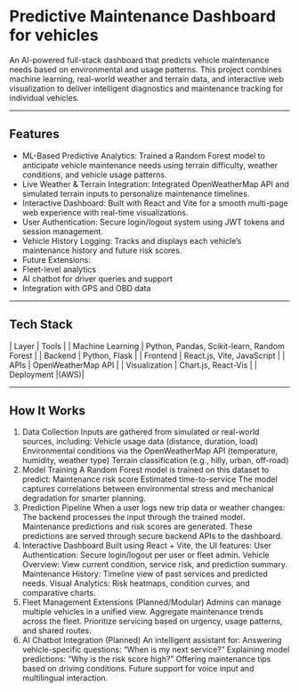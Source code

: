 # Predictive Maintenance Dashboard for vehicles


An AI-powered full-stack dashboard that predicts vehicle maintenance needs based on environmental and usage patterns. This project combines machine learning, real-world weather and terrain data, and interactive web visualization to deliver intelligent diagnostics and maintenance tracking for individual vehicles.

---

## Features

- ML-Based Predictive Analytics: Trained a Random Forest model to anticipate vehicle maintenance needs using terrain difficulty, weather conditions, and vehicle usage patterns.
- Live Weather & Terrain Integration: Integrated OpenWeatherMap API and simulated terrain inputs to personalize maintenance timelines.
- Interactive Dashboard: Built with React and Vite for a smooth multi-page web experience with real-time visualizations.
- User Authentication: Secure login/logout system using JWT tokens and session management.
- Vehicle History Logging: Tracks and displays each vehicle’s maintenance history and future risk scores.
- Future Extensions:
- Fleet-level analytics
- AI chatbot for driver queries and support
- Integration with GPS and OBD data

---

## Tech Stack

| Layer | Tools |
| Machine Learning | Python, Pandas, Scikit-learn, Random Forest |
| Backend | Python, Flask |
| Frontend | React.js, Vite, JavaScript |
| APIs | OpenWeatherMap API |
| Visualization | Chart.js, React-Vis |
| Deployment |(AWS)|

---
## How It Works
1. Data Collection
Inputs are gathered from simulated or real-world sources, including:
Vehicle usage data (distance, duration, load)
Environmental conditions via the OpenWeatherMap API (temperature, humidity, weather type)
Terrain classification (e.g., hilly, urban, off-road)
2. Model Training
A Random Forest model is trained on this dataset to predict:
Maintenance risk score
Estimated time-to-service
The model captures correlations between environmental stress and mechanical degradation for smarter planning.
3. Prediction Pipeline
When a user logs new trip data or weather changes:
The backend processes the input through the trained model.
Maintenance predictions and risk scores are generated.
These predictions are served through secure backend APIs to the dashboard.
4. Interactive Dashboard
Built using React + Vite, the UI features:
User Authentication: Secure login/logout per user or fleet admin.
Vehicle Overview: View current condition, service risk, and prediction summary.
Maintenance History: Timeline view of past services and predicted needs.
Visual Analytics: Risk heatmaps, condition curves, and comparative charts.
5. Fleet Management Extensions (Planned/Modular)
Admins can manage multiple vehicles in a unified view.
Aggregate maintenance trends across the fleet.
Prioritize servicing based on urgency, usage patterns, and shared routes.
6. AI Chatbot Integration (Planned)
An intelligent assistant for:
Answering vehicle-specific questions: “When is my next service?”
Explaining model predictions: “Why is the risk score high?”
Offering maintenance tips based on driving conditions.
Future support for voice input and multilingual interaction.




